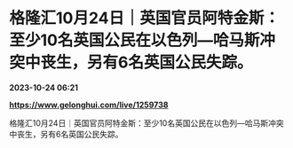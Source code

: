 # 格隆汇10月24日｜英国官员阿特金斯：至少10名英国公民在以色列—哈马斯冲突中丧生，另有6名英国公民失踪。

**2023-10-24 06:21**

**https://www.gelonghui.com/live/1259738**

格隆汇10月24日｜英国官员阿特金斯：至少10名英国公民在以色列—哈马斯冲突中丧生，另有6名英国公民失踪。